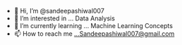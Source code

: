 - 👋 Hi, I’m @sandeepashiwal007
- 👀 I’m interested in ... Data Analysis
- 🌱 I’m currently learning ... Machine Learning Concepts 
- 📫 How to reach me ...Sandeepashiwal007@gmail.com

<!---
sandeepashiwal007/sandeepashiwal007 is a ✨ special ✨ repository because its `README.md` (this file) appears on your GitHub profile.
You can click the Preview link to take a look at your changes.
--->
